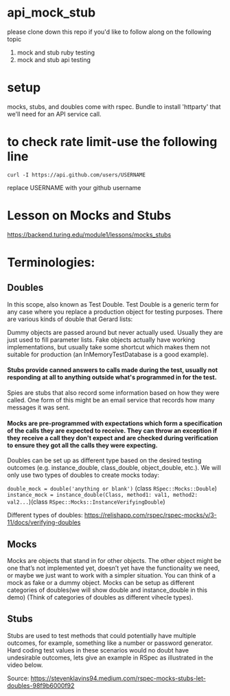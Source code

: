 # api_mock_stub

please clone down this repo if you'd like to follow along on the following topic
1. mock and stub ruby testing
2. mock and stub api testing

# setup
  mocks, stubs, and doubles come with rspec. Bundle to install 'httparty' that we'll need for an API service call.

# to check rate limit-use the following line
```
curl -I https://api.github.com/users/USERNAME
```
replace USERNAME with your github username

# Lesson on Mocks and Stubs
https://backend.turing.edu/module1/lessons/mocks_stubs

# Terminologies:

## Doubles

In this scope, also known as Test Double. Test Double is a generic term for any case where you replace a production object for testing purposes. There are various kinds of double that Gerard lists:

Dummy objects are passed around but never actually used. Usually they are just used to fill parameter lists.
Fake objects actually have working implementations, but usually take some shortcut which makes them not suitable for production (an InMemoryTestDatabase is a good example).
#### Stubs provide canned answers to calls made during the test, usually not responding at all to anything outside what's programmed in for the test.
Spies are stubs that also record some information based on how they were called. One form of this might be an email service that records how many messages it was sent.
#### Mocks are pre-programmed with expectations which form a specification of the calls they are expected to receive. They can throw an exception if they receive a call they don't expect and are checked during verification to ensure they got all the calls they were expecting.

Doubles can be set up as different type based on the desired testing outcomes (e.g. instance_double, class_double, object_double, etc.). We will only use two types of doubles to create mocks today:

`double_mock = double('anything or blank')` (class  `RSpec::Mocks::Double`)
`instance_mock = instance_double(Class, method1: val1, method2: val2...`)(class `RSpec::Mocks::InstanceVerifyingDouble`)

Different types of doubles: https://relishapp.com/rspec/rspec-mocks/v/3-11/docs/verifying-doubles

## Mocks

Mocks are objects that stand in for other objects. The other object might be one that’s not implemented yet, doesn’t yet have the functionality we need, or maybe we just want to work with a simpler situation. You can think of a mock as fake or a dummy object. 
Mocks can be setup as different categories of doubles(we will show double and instance_double in this demo) (Think of categories of doubles as different vihecle types).

## Stubs

Stubs are used to test methods that could potentially have multiple outcomes, for example, something like a number or password generator. Hard coding test values in these scenarios would no doubt have undesirable outcomes, lets give an example in RSpec as illustrated in the video below.

Source: https://stevenklavins94.medium.com/rspec-mocks-stubs-let-doubles-98f9b6000f92
